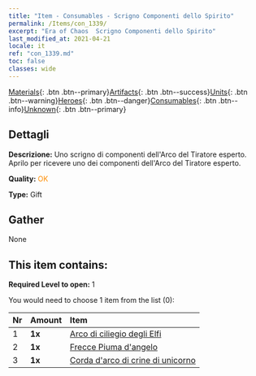 ```yaml
---
title: "Item - Consumables - Scrigno Componenti dello Spirito"
permalink: /Items/con_1339/
excerpt: "Era of Chaos  Scrigno Componenti dello Spirito"
last_modified_at: 2021-04-21
locale: it
ref: "con_1339.md"
toc: false
classes: wide
---
```

 [Materials](/it/Items/){: .btn .btn--primary}[Artifacts](/it/Items/Artifacts/){: .btn .btn--success}[Units](/it/Items/Units/){: .btn .btn--warning}[Heroes](/it/Items/Heroes/){: .btn .btn--danger}[Consumables](/it/Items/Consumables/){: .btn .btn--info}[Unknown](/it/Items/Unknown/){: .btn .btn--primary}

## Dettagli
 **Descrizione:** Uno scrigno di componenti dell'Arco del Tiratore esperto. Aprilo per ricevere uno dei componenti dell'Arco del Tiratore esperto.

 **Quality:** <span style="color: #FF8C00">OK</span>

 **Type:** Gift

## Gather

  None

## This item contains:

 **Required Level to open:** 1

 You would need to choose 1 item from the list (0):

  | Nr | Amount |     Item    |
  |:---|:-------|:------------|
  | 1 |  **1x** | [Arco di ciliegio degli Elfi](/it/Items/art_103/) |  | 
  | 2 |  **1x** | [Frecce Piuma d'angelo](/it/Items/art_104/) |  | 
  | 3 |  **1x** | [Corda d'arco di crine di unicorno](/it/Items/art_105/) |  | 
